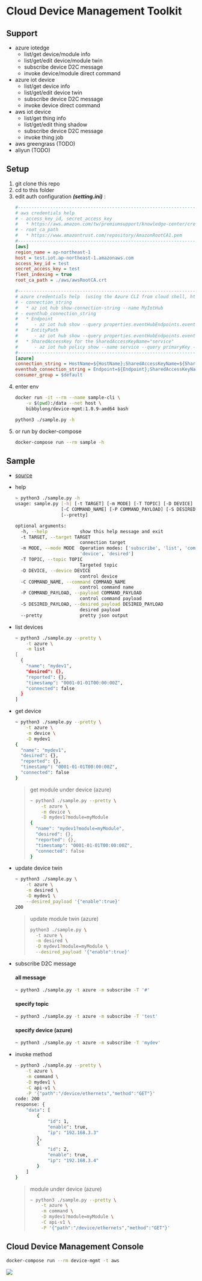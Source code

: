 # Cloud Device Management Toolkit

## Support
* azure iotedge
    * list/get device/module info
    * list/get/edit device/module twin
    * subscribe device D2C message
    * invoke device/module direct command
* azure iot device
    * list/get device info
    * list/get/edit device twin
    * subscribe device D2C message
    * invoke device direct command
* aws iot device
    * list/get thing info
    * list/get/edit thing shadow
    * subscribe device D2C message
    * invoke thing job
* aws greengrass (TODO)
* aliyun (TODO)

## Setup
1. git clone this repo
2. cd to this folder
3. edit auth configuration ***(setting.ini)*** :
    ```ini
    #--------------------------------------------------------------------------------
    # aws credentials help
    # - access_key_id, secret_access_key
    #   * https://aws.amazon.com/tw/premiumsupport/knowledge-center/create-access-key/
    # - root_ca_path
    #   * https://www.amazontrust.com/repository/AmazonRootCA1.pem
    #--------------------------------------------------------------------------------
    [aws]
    region_name = ap-northeast-1
    host = test.iot.ap-northeast-1.amazonaws.com
    access_key_id = test
    secret_access_key = test
    fleet_indexing = true
    root_ca_path = ./aws/awsRootCA.crt

    #--------------------------------------------------------------------------------------------------------------------------
    # azure credentials help  (using the Azure CLI from cloud shell, https://docs.microsoft.com/zh-tw/azure/cloud-shell/quickstart)
    # - connection_string
    #   * az iot hub show-connection-string --name MyIotHub
    # - eventhub_connection_string
    #   * Endpoint
    #      - az iot hub show --query properties.eventHubEndpoints.events.endpoint --name {your IoT Hub name}
    #   * EntityPath
    #      - az iot hub show --query properties.eventHubEndpoints.events.path --name {your IoT Hub name}
    #   * SharedAccessKey for the SharedAccessKeyName="service"
    #      - az iot hub policy show --name service --query primaryKey --hub-name {your IoT Hub name}
    #--------------------------------------------------------------------------------------------------------------------------
    [azure]
    connection_string = HostName=${HostName};SharedAccessKeyName=${SharedAccessKeyName};SharedAccessKey=${SharedAccessKey}
    eventhub_connection_string = Endpoint=${Endpoint};SharedAccessKeyName=${SharedAccessKeyName};SharedAccessKey=${SharedAccessKey};EntityPath=${EntityPath}
    consumer_group = $default
    ```
4. enter env
    ```bash
    docker run -it --rm --name sample-cli \
        -v $(pwd):/data --net host \
        bibbylong/device-mgmt:1.0.9-amd64 bash
    ```
    ```bash
    python3 ./sample.py -h
    ```
5. or run by docker-compose
    ```bash
    docker-compose run --rm sample -h
    ```
## Sample
* [source](https://github.com/GaryHsu77/cloud-iot-toolkit/blob/master/sample.py)
* help
    ```bash
    ~ python3 ./sample.py -h
    usage: sample.py [-h] [-t TARGET] [-m MODE] [-T TOPIC] [-D DEVICE]
                     [-C COMMAND_NAME] [-P COMMAND_PAYLOAD] [-S DESIRED_PAYLOAD]
                     [--pretty]
    
    optional arguments:
      -h, --help            show this help message and exit
      -t TARGET, --target TARGET
                            connection target
      -m MODE, --mode MODE  Operation modes: ['subscribe', 'list', 'command',
                            'device', 'desired']
      -T TOPIC, --topic TOPIC
                            Targeted topic
      -D DEVICE, --device DEVICE
                            control device
      -C COMMAND_NAME, --command COMMAND_NAME
                            control command name
      -P COMMAND_PAYLOAD, --payload COMMAND_PAYLOAD
                            control command payload
      -S DESIRED_PAYLOAD, --desired_payload DESIRED_PAYLOAD
                            desired payload
      --pretty              pretty json output
    ```

* list devices
    ```bash
    ~ python3 ./sample.py --pretty \
        -t azure \
        -m list
    [
      {
        "name": "mydev1",
        "desired": {},
        "reported": {},
        "timestamp": "0001-01-01T00:00:00Z",
        "connected": false
      }
    ]
    ```

* get device
    ```bash
    ~ python3 ./sample.py --pretty \
        -t azure \
        -m device \
        -D mydev1
    {
      "name": "mydev1",
      "desired": {},
      "reported": {},
      "timestamp": "0001-01-01T00:00:00Z",
      "connected": false
    }
    ```

    > get module under device (azure)
    > ```bash
    > ~ python3 ./sample.py --pretty \
    >     -t azure \
    >     -m device \
    >     -D mydev1?module=myModule
    > {
    >   "name": "mydev1?module=myModule",
    >   "desired": {},
    >   "reported": {},
    >   "timestamp": "0001-01-01T00:00:00Z",
    >   "connected": false
    > }
    > ```

* update device twin
    ```bash
    ~ python3 ./sample.py \
        -t azure \
        -m desired \
        -D mydev1 \
        --desired_payload '{"enable":true}'
    200
    ```
    > update module twin (azure)
    > ```bash
    > python3 ./sample.py \
    >   -t azure \
    >   -m desired \
    >   -D mydev1?module=myModule \
    >   --desired_payload '{"enable":true}'
    > ```

* subscribe D2C message
    #### all message
    ```bash
    ~ python3 ./sample.py -t azure -m subscribe -T '#'
    ```
    
    #### specify topic
    ```bash
    ~ python3 ./sample.py -t azure -m subscribe -T 'test'
    ```
    
    #### specify device (azure)
    ```bash
    ~ python3 ./sample.py -t azure -m subscribe -T 'mydev'
    ```

* invoke method
    ```bash
    ~ python3 ./sample.py --pretty \
        -t azure \
        -m command \
        -D mydev1 \
        -C api-v1 \
        -P '{"path":"/device/ethernets","method":"GET"}'
    code: 200
    response: {
        "data": [
            {
                "id": 1,
                "enable": true,
                "ip": "192.168.3.3"
            },
            {
                "id": 2,
                "enable": true,
                "ip": "192.168.3.4"
            }
        ]
    }
    ```

    > module under device (azure)
    > ```bash
    > ~ python3 ./sample.py --pretty \
    >     -t azure \
    >     -m command \
    >     -D mydev1?module=myModule \
    >     -C api-v1 \
    >     -P '{"path":"/device/ethernets","method":"GET"}'
    > ```

## Cloud Device Management Console

```bash
docker-compose run --rm device-mgmt -t aws
```
![](https://i.imgur.com/nHeLukh.png)

